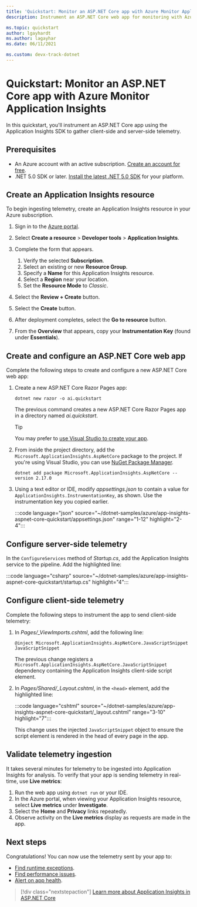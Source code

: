 ```yaml
---
title: 'Quickstart: Monitor an ASP.NET Core app with Azure Monitor Application Insights'
description: Instrument an ASP.NET Core web app for monitoring with Azure Monitor Application Insights

ms.topic: quickstart
author: lgayhardt
ms.author: lagayhar
ms.date: 06/11/2021

ms.custom: devx-track-dotnet
---
```


# Quickstart: Monitor an ASP.NET Core app with Azure Monitor Application Insights

In this quickstart, you'll instrument an ASP.NET Core app using the Application Insights SDK to gather client-side and server-side telemetry.

## Prerequisites

- An Azure account with an active subscription. [Create an account for free](https://azure.microsoft.com/free/dotnet).
- .NET 5.0 SDK or later. [Install the latest .NET 5.0 SDK](https://dotnet.microsoft.com/download/dotnet/5.0) for your platform.

## Create an Application Insights resource

To begin ingesting telemetry, create an Application Insights resource in your Azure subscription.

1. Sign in to the [Azure portal](https://portal.azure.com/).

1. Select **Create a resource** > **Developer tools** > **Application Insights**.

1. Complete the form that appears.
    1. Verify the selected **Subscription**.
    1. Select an existing or new **Resource Group**.
    1. Specify a **Name** for this Application Insights resource.
    1. Select a **Region** near your location.
    1. Set the **Resource Mode** to *Classic*. 

1. Select the **Review + Create** button.
1. Select the **Create** button.
1. After deployment completes, select the **Go to resource** button.
1. From the **Overview** that appears, copy your **Instrumentation Key** (found under **Essentials**).

## Create and configure an ASP.NET Core web app

Complete the following steps to create and configure a new ASP.NET Core web app:

1. Create a new ASP.NET Core Razor Pages app:
    
    ```dotnetcli
    dotnet new razor -o ai.quickstart
    ```
    
    The previous command creates a new ASP.NET Core Razor Pages app in a directory named *ai.quickstart*. 
    
    > [!TIP]
    > You may prefer to [use Visual Studio to create your app](/visualstudio/ide/quickstart-aspnet-core).

1. From inside the project directory, add the `Microsoft.ApplicationInsights.AspNetCore` package to the project. If you're using Visual Studio, you can use [NuGet Package Manager](/nuget/consume-packages/install-use-packages-visual-studio).

    ```dotnetcli
    dotnet add package Microsoft.ApplicationInsights.AspNetCore --version 2.17.0 
    ```

1. Using a text editor or IDE, modify *appsettings.json* to contain a value for `ApplicationInsights.InstrumentationKey`, as shown. Use the instrumentation key you copied earlier.

    :::code language="json" source="~/dotnet-samples/azure/app-insights-aspnet-core-quickstart/appsettings.json" range="1-12" highlight="2-4":::

## Configure server-side telemetry

In the `ConfigureServices` method of *Startup.cs*, add the Application Insights service to the pipeline. Add the highlighted line:

:::code language="csharp" source="~/dotnet-samples/azure/app-insights-aspnet-core-quickstart/startup.cs" highlight="4":::

## Configure client-side telemetry

Complete the following steps to instrument the app to send client-side telemetry:

1. In *Pages/_ViewImports.cshtml*, add the following line:

    ```cshtml
    @inject Microsoft.ApplicationInsights.AspNetCore.JavaScriptSnippet JavaScriptSnippet
    ```

    The previous change registers a `Microsoft.ApplicationInsights.AspNetCore.JavaScriptSnippet` dependency containing the Application Insights client-side script element.

1. In *Pages/Shared/_Layout.cshtml*, in the `<head>` element, add the highlighted line:

    :::code language="cshtml" source="~/dotnet-samples/azure/app-insights-aspnet-core-quickstart/_layout.cshtml" range="3-10" highlight="7":::

   This change uses the injected `JavaScriptSnippet` object to ensure the script element is rendered in the head of every page in the app.

## Validate telemetry ingestion

It takes several minutes for telemetry to be ingested into Application Insights for analysis. To verify that your app is sending telemetry in real-time, use **Live metrics**:

1. Run the web app using `dotnet run` or your IDE.
1. In the Azure portal, when viewing your Application Insights resource, select **Live metrics** under **Investigate**.
1. Select the **Home** and **Privacy** links repeatedly.
1. Observe activity on the **Live metrics** display as requests are made in the app.

## Next steps

Congratulations! You can now use the telemetry sent by your app to:

- [Find runtime exceptions](tutorial-runtime-exceptions.md).
- [Find performance issues](tutorial-performance.md).
- [Alert on app health](tutorial-alert.md).

> [!div class="nextstepaction"]
> [Learn more about Application Insights in ASP.NET Core](asp-net-core.md)
